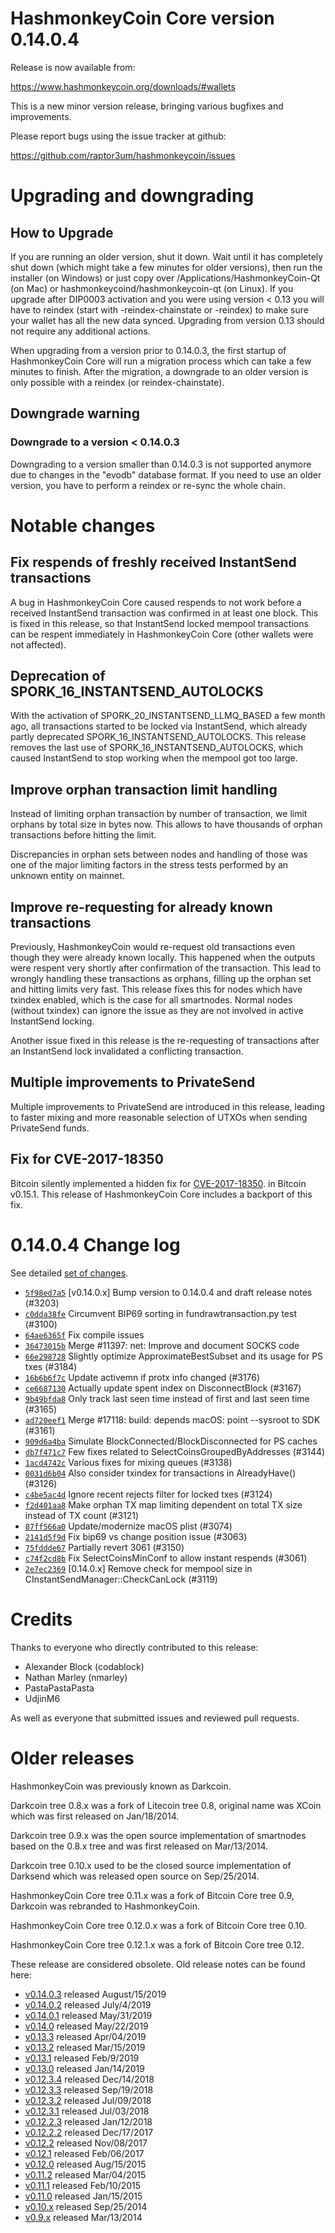 HashmonkeyCoin Core version 0.14.0.4
==========================

Release is now available from:

  <https://www.hashmonkeycoin.org/downloads/#wallets>

This is a new minor version release, bringing various bugfixes and improvements.

Please report bugs using the issue tracker at github:

  <https://github.com/raptor3um/hashmonkeycoin/issues>


Upgrading and downgrading
=========================

How to Upgrade
--------------

If you are running an older version, shut it down. Wait until it has completely
shut down (which might take a few minutes for older versions), then run the
installer (on Windows) or just copy over /Applications/HashmonkeyCoin-Qt (on Mac) or
hashmonkeycoind/hashmonkeycoin-qt (on Linux). If you upgrade after DIP0003 activation and you were
using version < 0.13 you will have to reindex (start with -reindex-chainstate
or -reindex) to make sure your wallet has all the new data synced. Upgrading from
version 0.13 should not require any additional actions.

When upgrading from a version prior to 0.14.0.3, the
first startup of HashmonkeyCoin Core will run a migration process which can take a few minutes
to finish. After the migration, a downgrade to an older version is only possible with
a reindex (or reindex-chainstate).

Downgrade warning
-----------------

### Downgrade to a version < 0.14.0.3

Downgrading to a version smaller than 0.14.0.3 is not supported anymore due to changes
in the "evodb" database format. If you need to use an older version, you have to perform
a reindex or re-sync the whole chain.

Notable changes
===============

Fix respends of freshly received InstantSend transactions
---------------------------------------------------------

A bug in HashmonkeyCoin Core caused respends to not work before a received InstantSend transaction was confirmed in at least
one block. This is fixed in this release, so that InstantSend locked mempool transactions can be
respent immediately in HashmonkeyCoin Core (other wallets were not affected).

Deprecation of SPORK_16_INSTANTSEND_AUTOLOCKS
---------------------------------------------

With the activation of SPORK_20_INSTANTSEND_LLMQ_BASED a few month ago, all transactions started to be locked via
InstantSend, which already partly deprecated SPORK_16_INSTANTSEND_AUTOLOCKS. This release removes the last use
of SPORK_16_INSTANTSEND_AUTOLOCKS, which caused InstantSend to stop working when the mempool got too large.

Improve orphan transaction limit handling
-----------------------------------------

Instead of limiting orphan transaction by number of transaction, we limit orphans by total size in bytes
now. This allows to have thousands of orphan transactions before hitting the limit.

Discrepancies in orphan sets between nodes and handling of those was one of the major limiting factors in
the stress tests performed by an unknown entity on mainnet.

Improve re-requesting for already known transactions
----------------------------------------------------

Previously, HashmonkeyCoin would re-request old transactions even though they were already known locally. This
happened when the outputs were respent very shortly after confirmation of the transaction. This lead to
wrongly handling these transactions as orphans, filling up the orphan set and hitting limits very fast.
This release fixes this for nodes which have txindex enabled, which is the case for all smartnodes. Normal
nodes (without txindex) can ignore the issue as they are not involved in active InstantSend locking.

Another issue fixed in this release is the re-requesting of transactions after an InstantSend lock invalidated
a conflicting transaction.

Multiple improvements to PrivateSend
------------------------------------

Multiple improvements to PrivateSend are introduced in this release, leading to faster mixing and more
reasonable selection of UTXOs when sending PrivateSend funds.

Fix for CVE-2017-18350
----------------------

Bitcoin silently implemented a hidden fix for [CVE-2017-18350](https://lists.linuxfoundation.org/pipermail/bitcoin-dev/2019-November/017453.html).
in Bitcoin v0.15.1. This release of HashmonkeyCoin Core includes a backport of this fix.


0.14.0.4 Change log
===================

See detailed [set of changes](https://github.com/raptor3um/hashmonkeycoin/compare/v0.14.0.3...hashmonkeycoin:v0.14.0.4).

- [`5f98ed7a5`](https://github.com/raptor3um/hashmonkeycoin/commit/5f98ed7a5) [v0.14.0.x] Bump version to 0.14.0.4 and draft release notes (#3203)
- [`c0dda38fe`](https://github.com/raptor3um/hashmonkeycoin/commit/c0dda38fe) Circumvent BIP69 sorting in fundrawtransaction.py test (#3100)
- [`64ae6365f`](https://github.com/raptor3um/hashmonkeycoin/commit/64ae6365f) Fix compile issues
- [`36473015b`](https://github.com/raptor3um/hashmonkeycoin/commit/36473015b) Merge #11397: net: Improve and document SOCKS code
- [`66e298728`](https://github.com/raptor3um/hashmonkeycoin/commit/66e298728) Slightly optimize ApproximateBestSubset and its usage for PS txes (#3184)
- [`16b6b6f7c`](https://github.com/raptor3um/hashmonkeycoin/commit/16b6b6f7c) Update activemn if protx info changed (#3176)
- [`ce6687130`](https://github.com/raptor3um/hashmonkeycoin/commit/ce6687130) Actually update spent index on DisconnectBlock (#3167)
- [`9b49bfda8`](https://github.com/raptor3um/hashmonkeycoin/commit/9b49bfda8) Only track last seen time instead of first and last seen time (#3165)
- [`ad720eef1`](https://github.com/raptor3um/hashmonkeycoin/commit/ad720eef1) Merge #17118: build: depends macOS: point --sysroot to SDK (#3161)
- [`909d6a4ba`](https://github.com/raptor3um/hashmonkeycoin/commit/909d6a4ba) Simulate BlockConnected/BlockDisconnected for PS caches
- [`db7f471c7`](https://github.com/raptor3um/hashmonkeycoin/commit/db7f471c7) Few fixes related to SelectCoinsGroupedByAddresses (#3144)
- [`1acd4742c`](https://github.com/raptor3um/hashmonkeycoin/commit/1acd4742c) Various fixes for mixing queues (#3138)
- [`0031d6b04`](https://github.com/raptor3um/hashmonkeycoin/commit/0031d6b04) Also consider txindex for transactions in AlreadyHave() (#3126)
- [`c4be5ac4d`](https://github.com/raptor3um/hashmonkeycoin/commit/c4be5ac4d) Ignore recent rejects filter for locked txes (#3124)
- [`f2d401aa8`](https://github.com/raptor3um/hashmonkeycoin/commit/f2d401aa8) Make orphan TX map limiting dependent on total TX size instead of TX count (#3121)
- [`87ff566a0`](https://github.com/raptor3um/hashmonkeycoin/commit/87ff566a0) Update/modernize macOS plist (#3074)
- [`2141d5f9d`](https://github.com/raptor3um/hashmonkeycoin/commit/2141d5f9d) Fix bip69 vs change position issue (#3063)
- [`75fddde67`](https://github.com/raptor3um/hashmonkeycoin/commit/75fddde67) Partially revert 3061 (#3150)
- [`c74f2cd8b`](https://github.com/raptor3um/hashmonkeycoin/commit/c74f2cd8b) Fix SelectCoinsMinConf to allow instant respends (#3061)
- [`2e7ec2369`](https://github.com/raptor3um/hashmonkeycoin/commit/2e7ec2369) [0.14.0.x] Remove check for mempool size in CInstantSendManager::CheckCanLock (#3119)

Credits
=======

Thanks to everyone who directly contributed to this release:

- Alexander Block (codablock)
- Nathan Marley (nmarley)
- PastaPastaPasta
- UdjinM6

As well as everyone that submitted issues and reviewed pull requests.

Older releases
==============

HashmonkeyCoin was previously known as Darkcoin.

Darkcoin tree 0.8.x was a fork of Litecoin tree 0.8, original name was XCoin
which was first released on Jan/18/2014.

Darkcoin tree 0.9.x was the open source implementation of smartnodes based on
the 0.8.x tree and was first released on Mar/13/2014.

Darkcoin tree 0.10.x used to be the closed source implementation of Darksend
which was released open source on Sep/25/2014.

HashmonkeyCoin Core tree 0.11.x was a fork of Bitcoin Core tree 0.9,
Darkcoin was rebranded to HashmonkeyCoin.

HashmonkeyCoin Core tree 0.12.0.x was a fork of Bitcoin Core tree 0.10.

HashmonkeyCoin Core tree 0.12.1.x was a fork of Bitcoin Core tree 0.12.

These release are considered obsolete. Old release notes can be found here:

- [v0.14.0.3](https://github.com/raptor3um/hashmonkeycoin/blob/master/doc/release-notes/hashmonkeycoin/release-notes-0.14.0.3.md) released August/15/2019
- [v0.14.0.2](https://github.com/raptor3um/hashmonkeycoin/blob/master/doc/release-notes/hashmonkeycoin/release-notes-0.14.0.2.md) released July/4/2019
- [v0.14.0.1](https://github.com/raptor3um/hashmonkeycoin/blob/master/doc/release-notes/hashmonkeycoin/release-notes-0.14.0.1.md) released May/31/2019
- [v0.14.0](https://github.com/raptor3um/hashmonkeycoin/blob/master/doc/release-notes/hashmonkeycoin/release-notes-0.14.0.md) released May/22/2019
- [v0.13.3](https://github.com/raptor3um/hashmonkeycoin/blob/master/doc/release-notes/hashmonkeycoin/release-notes-0.13.3.md) released Apr/04/2019
- [v0.13.2](https://github.com/raptor3um/hashmonkeycoin/blob/master/doc/release-notes/hashmonkeycoin/release-notes-0.13.2.md) released Mar/15/2019
- [v0.13.1](https://github.com/raptor3um/hashmonkeycoin/blob/master/doc/release-notes/hashmonkeycoin/release-notes-0.13.1.md) released Feb/9/2019
- [v0.13.0](https://github.com/raptor3um/hashmonkeycoin/blob/master/doc/release-notes/hashmonkeycoin/release-notes-0.13.0.md) released Jan/14/2019
- [v0.12.3.4](https://github.com/raptor3um/hashmonkeycoin/blob/master/doc/release-notes/hashmonkeycoin/release-notes-0.12.3.4.md) released Dec/14/2018
- [v0.12.3.3](https://github.com/raptor3um/hashmonkeycoin/blob/master/doc/release-notes/hashmonkeycoin/release-notes-0.12.3.3.md) released Sep/19/2018
- [v0.12.3.2](https://github.com/raptor3um/hashmonkeycoin/blob/master/doc/release-notes/hashmonkeycoin/release-notes-0.12.3.2.md) released Jul/09/2018
- [v0.12.3.1](https://github.com/raptor3um/hashmonkeycoin/blob/master/doc/release-notes/hashmonkeycoin/release-notes-0.12.3.1.md) released Jul/03/2018
- [v0.12.2.3](https://github.com/raptor3um/hashmonkeycoin/blob/master/doc/release-notes/hashmonkeycoin/release-notes-0.12.2.3.md) released Jan/12/2018
- [v0.12.2.2](https://github.com/raptor3um/hashmonkeycoin/blob/master/doc/release-notes/hashmonkeycoin/release-notes-0.12.2.2.md) released Dec/17/2017
- [v0.12.2](https://github.com/raptor3um/hashmonkeycoin/blob/master/doc/release-notes/hashmonkeycoin/release-notes-0.12.2.md) released Nov/08/2017
- [v0.12.1](https://github.com/raptor3um/hashmonkeycoin/blob/master/doc/release-notes/hashmonkeycoin/release-notes-0.12.1.md) released Feb/06/2017
- [v0.12.0](https://github.com/raptor3um/hashmonkeycoin/blob/master/doc/release-notes/hashmonkeycoin/release-notes-0.12.0.md) released Aug/15/2015
- [v0.11.2](https://github.com/raptor3um/hashmonkeycoin/blob/master/doc/release-notes/hashmonkeycoin/release-notes-0.11.2.md) released Mar/04/2015
- [v0.11.1](https://github.com/raptor3um/hashmonkeycoin/blob/master/doc/release-notes/hashmonkeycoin/release-notes-0.11.1.md) released Feb/10/2015
- [v0.11.0](https://github.com/raptor3um/hashmonkeycoin/blob/master/doc/release-notes/hashmonkeycoin/release-notes-0.11.0.md) released Jan/15/2015
- [v0.10.x](https://github.com/raptor3um/hashmonkeycoin/blob/master/doc/release-notes/hashmonkeycoin/release-notes-0.10.0.md) released Sep/25/2014
- [v0.9.x](https://github.com/raptor3um/hashmonkeycoin/blob/master/doc/release-notes/hashmonkeycoin/release-notes-0.9.0.md) released Mar/13/2014


